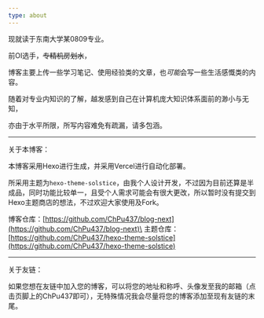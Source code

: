 ```yaml
---
type: about
---
```


现就读于东南大学某0809专业。

前OI选手，~~专精机房划水~~，

博客主要上传一些学习笔记、使用经验类的文章，也*可能*会写一些生活感慨类的内容。

随着对专业内知识的了解，越发感到自己在计算机庞大知识体系面前的渺小与无知，

亦由于水平所限，所写内容难免有疏漏，请多包涵。

---

关于本博客：

本博客采用Hexo进行生成，并采用Vercel进行自动化部署。

所采用主题为`hexo-theme-solstice`，由我个人设计开发，不过因为目前还算是半成品，同时功能比较单一，且受个人需求可能会有很大更改，所以暂时没有提交到Hexo主题商店的想法，不过欢迎大家使用及Fork。

博客仓库：[https://github.com/ChPu437/blog-next](https://github.com/ChPu437/blog-next)\
主题仓库：[https://github.com/ChPu437/hexo-theme-solstice](https://github.com/ChPu437/hexo-theme-solstice)

---

关于友链：

如果您想在友链中加入您的博客，可以将您的地址和称呼、头像发至我的邮箱（点击页脚上的ChPu437即可），无特殊情况我会尽量将您的博客添加至现有友链的末尾。
